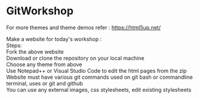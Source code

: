 # GitWorkshop
 
 
 For more themes and theme demos refer : https://html5up.net/
 
 Make a website for today's workshop : <br>
 Steps: <br>
 Fork the above website <br>
 Download or clone the repository on your local machine<br>
 Choose any theme from above <br>
 Use Notepad++ or Visual Studio Code to edit the html pages from the zip <br>
 Website must have various git commands used on git bash or commandline terminal, uses or git and github <br>
 You can use any external images, css stylesheets, edit existing stylesheets <br>

